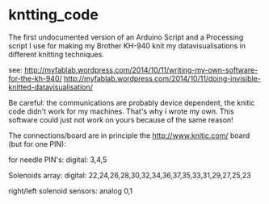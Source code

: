 kntting_code
============
The first undocumented version of an Arduino Script and a Processing script I use 
for making my Brother KH-940 knit my datavisualisations in different knitting techniques.

see:
http://myfablab.wordpress.com/2014/10/11/writing-my-own-software-for-the-kh-940/
http://myfablab.wordpress.com/2014/10/11/doing-invisible-knitted-datavisualisation/


Be careful: the communications are probably device dependent, the knitic code didn't work for my machines. 
That's why i wrote my own. This software could just not work on yours because of the same reason!

The connections/board are in principle the http://www.knitic.com/ board (but for one PIN):

for needle PIN's:
digital: 3,4,5

Solenoids array:
digital: 22,24,26,28,30,32,34,36,37,35,33,31,29,27,25,23

right/left solenoid sensors:
analog 0,1




